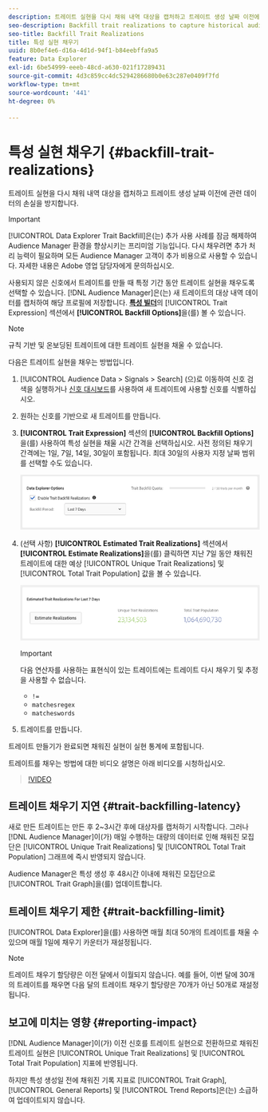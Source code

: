 ```yaml
---
description: 트레이트 실현을 다시 채워 내역 대상을 캡처하고 트레이트 생성 날짜 이전에 관련 데이터의 손실을 방지합니다.
seo-description: Backfill trait realizations to capture historical audiences and avoid loss of relevant data prior to a trait creation date.
seo-title: Backfill Trait Realizations
title: 특성 실현 채우기
uuid: 8b0ef4e6-d16a-4d1d-94f1-b84eebffa9a5
feature: Data Explorer
exl-id: 6be54999-eeeb-48cd-a630-021f17289431
source-git-commit: 4d3c859cc4dc5294286680b0e63c287e0409f7fd
workflow-type: tm+mt
source-wordcount: '441'
ht-degree: 0%

---
```


# 특성 실현 채우기 {#backfill-trait-realizations}

트레이트 실현을 다시 채워 내역 대상을 캡처하고 트레이트 생성 날짜 이전에 관련 데이터의 손실을 방지합니다.

>[!IMPORTANT]
>
>[!UICONTROL Data Explorer Trait Backfill]은(는) 추가 사용 사례를 잠금 해제하여 Audience Manager 환경을 향상시키는 프리미엄 기능입니다. 다시 채우려면 추가 처리 능력이 필요하며 모든 Audience Manager 고객이 추가 비용으로 사용할 수 있습니다. 자세한 내용은 Adobe 영업 담당자에게 문의하십시오.

사용되지 않은 신호에서 트레이트를 만들 때 특정 기간 동안 트레이트 실현을 채우도록 선택할 수 있습니다. [!DNL Audience Manager]은(는) 새 트레이트의 대상 내역 데이터를 캡처하여 해당 프로필에 저장합니다. **[특성 빌더](../../features/traits/about-trait-builder.md)**&#x200B;의 [!UICONTROL Trait Expression] 섹션에서 **[!UICONTROL Backfill Options]**&#x200B;을(를) 볼 수 있습니다.

>[!NOTE]
>
>규칙 기반 및 온보딩된 트레이트에 대한 트레이트 실현을 채울 수 있습니다.

다음은 트레이트 실현을 채우는 방법입니다.

1. [!UICONTROL Audience Data > Signals > Search] (으)로 이동하여 신호 검색을 실행하거나 [신호 대시보드](../../features/data-explorer/data-explorer-signals-dashboard.md)를 사용하여 새 트레이트에 사용할 신호를 식별하십시오.
1. 원하는 신호를 기반으로 새 트레이트를 만듭니다.
1. **[!UICONTROL Trait Expression]** 섹션의 **[!UICONTROL Backfill Options]**&#x200B;을(를) 사용하여 특성 실현을 채울 시간 간격을 선택하십시오. 사전 정의된 채우기 간격에는 1일, 7일, 14일, 30일이 포함됩니다. 최대 30일의 사용자 지정 날짜 범위를 선택할 수도 있습니다.

   ![특성 다시 채우기](assets/signals-trait-backfill.png)

1. (선택 사항) **[!UICONTROL Estimated Trait Realizations]** 섹션에서 **[!UICONTROL Estimate Realizations]**&#x200B;을(를) 클릭하면 지난 7일 동안 채워진 트레이트에 대한 예상 [!UICONTROL Unique Trait Realizations] 및 [!UICONTROL Total Trait Population] 값을 볼 수 있습니다.

   ![트레이트 실현 예상](assets/estimate-trait-realizations.png)

   >[!IMPORTANT]
   >
   >다음 연산자를 사용하는 표현식이 있는 트레이트에는 트레이트 다시 채우기 및 추정을 사용할 수 없습니다.
   >    * `!=`
   >    * `matchesregex`
   >    * `matcheswords`
1. 트레이트를 만듭니다.

트레이트 만들기가 완료되면 채워진 실현이 실현 통계에 포함됩니다.

트레이트를 채우는 방법에 대한 비디오 설명은 아래 비디오를 시청하십시오.

>[!VIDEO](https://video.tv.adobe.com/v/25169/)

## 트레이트 채우기 지연 {#trait-backfilling-latency}

새로 만든 트레이트는 만든 후 2~3시간 후에 대상자를 캡처하기 시작합니다. 그러나 [!DNL Audience Manager]이(가) 매일 수행하는 대량의 데이터로 인해 채워진 모집단은 [!UICONTROL Unique Trait Realizations] 및 [!UICONTROL Total Trait Population] 그래프에 즉시 반영되지 않습니다.

Audience Manager은 특성 생성 후 48시간 이내에 채워진 모집단으로 [!UICONTROL Trait Graph]을(를) 업데이트합니다.

## 트레이트 채우기 제한 {#trait-backfilling-limit}

[!UICONTROL Data Explorer]을(를) 사용하면 매월 최대 50개의 트레이트를 채울 수 있으며 매월 1일에 채우기 카운터가 재설정됩니다.

>[!NOTE]
>
>트레이트 채우기 할당량은 이전 달에서 이월되지 않습니다. 예를 들어, 이번 달에 30개의 트레이트를 채우면 다음 달의 트레이트 채우기 할당량은 70개가 아닌 50개로 재설정됩니다.

## 보고에 미치는 영향 {#reporting-impact}

[!DNL Audience Manager]이(가) 이전 신호를 트레이트 실현으로 전환하므로 채워진 트레이트 실현은 [!UICONTROL Unique Trait Realizations] 및 [!UICONTROL Total Trait Population] 지표에 반영됩니다.

하지만 특성 생성일 전에 채워진 기록 지표로 [!UICONTROL Trait Graph], [!UICONTROL General Reports] 및 [!UICONTROL Trend Reports]은(는) 소급하여 업데이트되지 않습니다.
